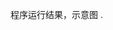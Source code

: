 程序运行结果，示意图
[](https://github.com/wu-huipeng/Data-structure-and-algorithm/blob/master/RL/Q-Learning/QQ%E5%9B%BE%E7%89%8720200131183530.png).
